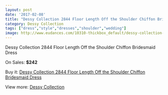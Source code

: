 ```yaml
---
layout: post
date: '2017-02-08'
title: "Dessy Collection 2844 Floor Length Off the Shoulder Chiffon Bridesmaid Dress"
category: Dessy Collection
tags: ["dress","style","dresses","shoulder","wedding"]
image: http://www.eudances.com/10310-thickbox_default/dessy-collection-2844-floor-length-off-the-shoulder-chiffon-bridesmaid-dress.jpg
---
```

Dessy Collection 2844 Floor Length Off the Shoulder Chiffon Bridesmaid Dress

On Sales: **$242**
<a href="https://www.eudances.com/en/dessy-collection/3364-dessy-collection-2844-floor-length-off-the-shoulder-chiffon-bridesmaid-dress.html"><amp-img layout="responsive" width="600" height="600" src="//www.eudances.com/10310-thickbox_default/dessy-collection-2844-floor-length-off-the-shoulder-chiffon-bridesmaid-dress.jpg" alt="Dessy Collection 2844 Floor Length Off the Shoulder Chiffon Bridesmaid Dress 0" /></a>
<a href="https://www.eudances.com/en/dessy-collection/3364-dessy-collection-2844-floor-length-off-the-shoulder-chiffon-bridesmaid-dress.html"><amp-img layout="responsive" width="600" height="600" src="//www.eudances.com/10313-thickbox_default/dessy-collection-2844-floor-length-off-the-shoulder-chiffon-bridesmaid-dress.jpg" alt="Dessy Collection 2844 Floor Length Off the Shoulder Chiffon Bridesmaid Dress 1" /></a>
<a href="https://www.eudances.com/en/dessy-collection/3364-dessy-collection-2844-floor-length-off-the-shoulder-chiffon-bridesmaid-dress.html"><amp-img layout="responsive" width="600" height="600" src="//www.eudances.com/10312-thickbox_default/dessy-collection-2844-floor-length-off-the-shoulder-chiffon-bridesmaid-dress.jpg" alt="Dessy Collection 2844 Floor Length Off the Shoulder Chiffon Bridesmaid Dress 2" /></a>
<a href="https://www.eudances.com/en/dessy-collection/3364-dessy-collection-2844-floor-length-off-the-shoulder-chiffon-bridesmaid-dress.html"><amp-img layout="responsive" width="600" height="600" src="//www.eudances.com/10311-thickbox_default/dessy-collection-2844-floor-length-off-the-shoulder-chiffon-bridesmaid-dress.jpg" alt="Dessy Collection 2844 Floor Length Off the Shoulder Chiffon Bridesmaid Dress 3" /></a>

Buy it: [Dessy Collection 2844 Floor Length Off the Shoulder Chiffon Bridesmaid Dress](https://www.eudances.com/en/dessy-collection/3364-dessy-collection-2844-floor-length-off-the-shoulder-chiffon-bridesmaid-dress.html "Dessy Collection 2844 Floor Length Off the Shoulder Chiffon Bridesmaid Dress")

View more: [Dessy Collection](https://www.eudances.com/en/60-Dessy-Collection "Dessy Collection")